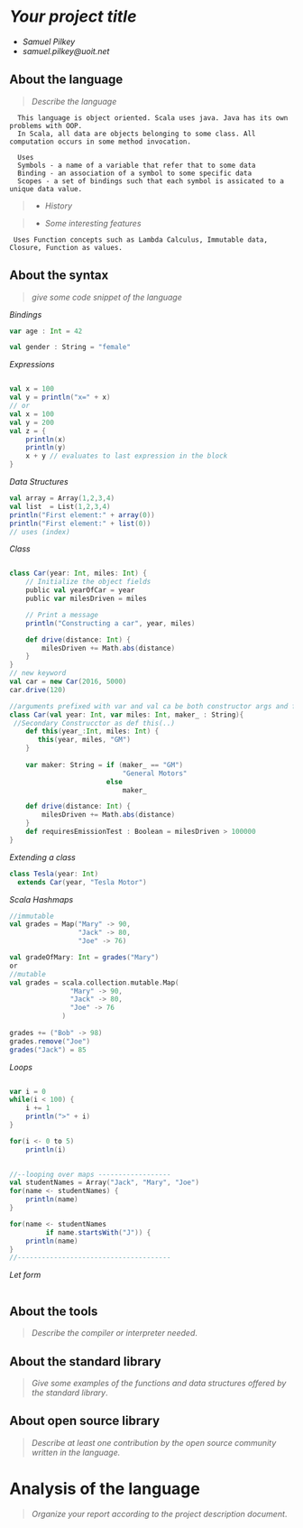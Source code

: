 # _Your project title_

- _Samuel Pilkey_
- _samuel.pilkey@uoit.net_

## About the language

> _Describe the language_

      This language is object oriented. Scala uses java. Java has its own problems with OOP.
      In Scala, all data are objects belonging to some class. All computation occurs in some method invocation.   
      
      Uses 
      Symbols - a name of a variable that refer that to some data
      Binding - an association of a symbol to some specific data
      Scopes - a set of bindings such that each symbol is assicated to a unique data value.
      
      
> - _History_

     
> - _Some interesting features_
      
     Uses Function concepts such as Lambda Calculus, Immutable data, Closure, Function as values.
      

## About the syntax

> _give some code snippet of the language_

*Bindings*
```scala
var age : Int = 42

val gender : String = "female"
```

*Expressions*
```scala

val x = 100
val y = println("x=" + x)
// or 
val x = 100
val y = 200
val z = {
    println(x)
    println(y)
    x + y // evaluates to last expression in the block
}
```

*Data Structures*
```scala
val array = Array(1,2,3,4)
val list  = List(1,2,3,4)
println("First element:" + array(0))
println("First element:" + list(0))
// uses (index)
```
*Class*
```scala

class Car(year: Int, miles: Int) {
    // Initialize the object fields
    public val yearOfCar = year
    public var milesDriven = miles

    // Print a message
    println("Constructing a car", year, miles)

    def drive(distance: Int) {
        milesDriven += Math.abs(distance)
    }
}
// new keyword 
val car = new Car(2016, 5000)
car.drive(120)

//arguments prefixed with var and val ca be both constructor args and feilds of the class
class Car(val year: Int, var miles: Int, maker_ : String){  
 //Secondary Construcctor as def this(..)
    def this(year_:Int, miles: Int) {
       this(year, miles, "GM")
    }
    
    var maker: String = if (maker_ == "GM") 
                            "General Motors" 
                        else
                            maker_

    def drive(distance: Int) {
        milesDriven += Math.abs(distance)
    }
    def requiresEmissionTest : Boolean = milesDriven > 100000
}

```
*Extending a class*
```scala
class Tesla(year: Int) 
  extends Car(year, "Tesla Motor")
```

*Scala Hashmaps*
```scala
//immutable
val grades = Map("Mary" -> 90,
                 "Jack" -> 80,
                 "Joe" -> 76)

val gradeOfMary: Int = grades("Mary")
or
//mutable
val grades = scala.collection.mutable.Map(
               "Mary" -> 90,
               "Jack" -> 80,
               "Joe" -> 76
             )
             
grades += ("Bob" -> 98)
grades.remove("Joe")
grades("Jack") = 85
```
*Loops*
```scala

var i = 0
while(i < 100) {
    i += 1
    println(">" + i)
}

for(i <- 0 to 5)
    println(i)
    

//--looping over maps ------------------
val studentNames = Array("Jack", "Mary", "Joe")
for(name <- studentNames) {
    println(name)
}    

for(name <- studentNames 
         if name.startsWith("J")) {
    println(name)
}
//--------------------------------------
```
*Let form*

```scala

```

## About the tools

> _Describe the compiler or interpreter needed_.

## About the standard library

> _Give some examples of the functions and data structures
> offered by the standard library_.

## About open source library

> _Describe at least one contribution by the open source
community written in the language._

# Analysis of the language

> _Organize your report according to the project description
document_.


